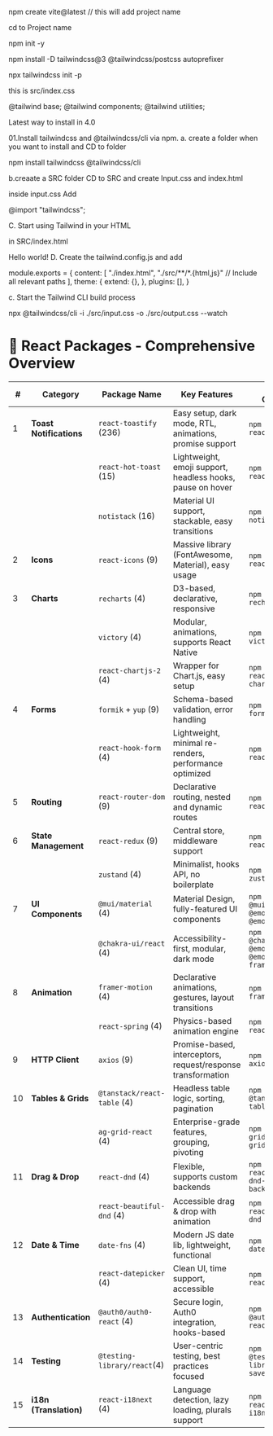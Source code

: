 npm create vite@latest // this will add project name

cd to Project name

npm init -y

npm install -D tailwindcss@3 @tailwindcss/postcss autoprefixer

npx tailwindcss init -p

this is src/index.css

@tailwind base; @tailwind components; @tailwind utilities;

Latest way to install in 4.0

01.Install tailwindcss and @tailwindcss/cli via npm. a. create a folder when you want to install and CD to folder

npm install tailwindcss @tailwindcss/cli

b.creaate a SRC folder CD to SRC and create Input.css and index.html

inside input.css Add

@import "tailwindcss";

C. Start using Tailwind in your HTML

in SRC/index.html

<!doctype html>

Hello world!
D. Create the tailwind.config.js and add

module.exports = { content: [ "./index.html", "./src/**/*.{html,js}" // Include all relevant paths ], theme: { extend: {}, }, plugins: [], }

c. Start the Tailwind CLI build process

npx @tailwindcss/cli -i ./src/input.css -o ./src/output.css --watch









# 🧩 React Packages - Comprehensive Overview

| #  | Category               | Package Name               | Key Features                                                                  | Install Command                                                                   | Summary                                           |
|----|------------------------|----------------------------|-------------------------------------------------------------------------------|------------------------------------------------------------------------------------|--------------------------------------------------|
| 1  | **Toast Notifications** | `react-toastify` (236)     | Easy setup, dark mode, RTL, animations, promise support                       | `npm install react-toastify`                                                      | Most popular toast library with great UX         |
|    |                        | `react-hot-toast` (15)      | Lightweight, emoji support, headless hooks, pause on hover                    | `npm install react-hot-toast`                                                     | Lightweight and fast toast system                |
|    |                        | `notistack` (16)            | Material UI support, stackable, easy transitions                              | `npm install notistack`                                                           | Best with Material UI for toast stacking         |
| 2  | **Icons**              | `react-icons` (9)           | Massive library (FontAwesome, Material), easy usage                           | `npm install react-icons`                                                         | Huge icon collection in one package              |
| 3  | **Charts**             | `recharts` (4)              | D3-based, declarative, responsive                                             | `npm install recharts`                                                            | Beginner-friendly charts                         |
|    |                        | `victory` (4)               | Modular, animations, supports React Native                                    | `npm install victory`                                                             | Works for both web and mobile                    |
|    |                        | `react-chartjs-2` (4)       | Wrapper for Chart.js, easy setup                                              | `npm install react-chartjs-2 chart.js`                                            | Full Chart.js power in React                     |
| 4  | **Forms**              | `formik` + `yup` (9)        | Schema-based validation, error handling                                       | `npm install formik yup`                                                          | Strong schema-driven form control                |
|    |                        | `react-hook-form` (4)       | Lightweight, minimal re-renders, performance optimized                        | `npm install react-hook-form`                                                     | Best for performance-heavy forms                 |
| 5  | **Routing**            | `react-router-dom` (9)      | Declarative routing, nested and dynamic routes                                | `npm install react-router-dom`                                                    | The standard routing solution for React          |
| 6  | **State Management**   | `react-redux` (9)           | Central store, middleware support                                             | `npm install react-redux`                                                         | Robust state management                          |
|    |                        | `zustand` (4)               | Minimalist, hooks API, no boilerplate                                         | `npm install zustand`                                                             | Simple yet powerful global state                 |
| 7  | **UI Components**      | `@mui/material` (4)         | Material Design, fully-featured UI components                                 | `npm install @mui/material @emotion/react @emotion/styled`                       | Full Material UI system                          |
|    |                        | `@chakra-ui/react` (4)      | Accessibility-first, modular, dark mode                                       | `npm install @chakra-ui/react @emotion/react @emotion/styled framer-motion`      | Highly customizable and accessible UI            |
| 8  | **Animation**          | `framer-motion` (4)         | Declarative animations, gestures, layout transitions                          | `npm install framer-motion`                                                       | Industry-standard for animations in React        |
|    |                        | `react-spring` (4)          | Physics-based animation engine                                                | `npm install react-spring`                                                        | Spring physics-based animation                   |
| 9  | **HTTP Client**        | `axios` (9)                 | Promise-based, interceptors, request/response transformation                  | `npm install axios`                                                               | Most used HTTP library for API calls             |
| 10 | **Tables & Grids**     | `@tanstack/react-table` (4) | Headless table logic, sorting, pagination                                     | `npm install @tanstack/react-table`                                               | Powerful headless table engine                   |
|    |                        | `ag-grid-react` (4)         | Enterprise-grade features, grouping, pivoting                                 | `npm install ag-grid-react ag-grid-community`                                     | Highly advanced enterprise grid system           |
| 11 | **Drag & Drop**        | `react-dnd` (4)             | Flexible, supports custom backends                                            | `npm install react-dnd react-dnd-html5-backend`                                   | Drag & drop toolkit with backend flexibility     |
|    |                        | `react-beautiful-dnd` (4)   | Accessible drag & drop with animation                                         | `npm install react-beautiful-dnd`                                                 | Perfect for kanban-like UIs                      |
| 12 | **Date & Time**        | `date-fns` (4)              | Modern JS date lib, lightweight, functional                                   | `npm install date-fns`                                                            | Simple utility-based date manipulation           |
|    |                        | `react-datepicker` (4)      | Clean UI, time support, accessible                                            | `npm install react-datepicker`                                                    | Popular date picker for React                    |
| 13 | **Authentication**     | `@auth0/auth0-react` (4)    | Secure login, Auth0 integration, hooks-based                                  | `npm install @auth0/auth0-react`                                                  | Auth0 integration with React                     |
| 14 | **Testing**            | `@testing-library/react`(4) | User-centric testing, best practices focused                                  | `npm install @testing-library/react --save-dev`                                   | Standard for testing UI behavior                 |
| 15 | **i18n (Translation)** | `react-i18next` (4)         | Language detection, lazy loading, plurals support                             | `npm install react-i18next i18next`                                               | Complete internationalization support            |
